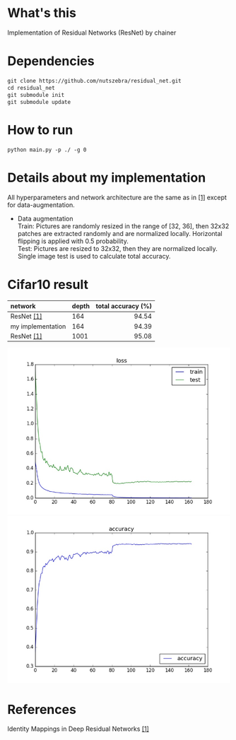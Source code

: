 # What's this
Implementation of Residual Networks (ResNet) by chainer  

# Dependencies

    git clone https://github.com/nutszebra/residual_net.git
    cd residual_net
    git submodule init
    git submodule update

# How to run
    python main.py -p ./ -g 0 


# Details about my implementation
All hyperparameters and network architecture are the same as in [[1]][Paper] except for data-augmentation.  
* Data augmentation  
Train: Pictures are randomly resized in the range of [32, 36], then 32x32 patches are extracted randomly and are normalized locally. Horizontal flipping is applied with 0.5 probability.  
Test: Pictures are resized to 32x32, then they are normalized locally. Single image test is used to calculate total accuracy.  

# Cifar10 result

| network              | depth | total accuracy (%) |
|:---------------------|-------|-------------------:|
| ResNet [[1]][Paper]  | 164    | 94.54             |
| my implementation    | 164    | 94.39             |
| ResNet [[1]][Paper]  | 1001   | 95.08             |

<img src="https://github.com/nutszebra/residual_net/blob/master/loss.jpg" alt="loss" title="loss">
<img src="https://github.com/nutszebra/residual_net/blob/master/accuracy.jpg" alt="total accuracy" title="total accuracy">


# References
Identity Mappings in Deep Residual Networks [[1]][Paper]

[paper]: https://arxiv.org/abs/1603.05027 "Paper"
